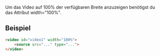 Um das Video auf 100% der verfügbaren Breite anzuzeigen benötigst du das Attribut width="100%".

## Beispiel
```html
<video id="video1" width="100%">
    <source src="..." type="...">
</video>
```